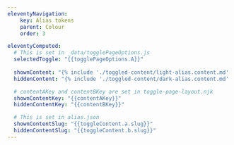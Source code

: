 ```yaml
---
eleventyNavigation:
    key: Alias tokens
    parent: Colour
    order: 3

eleventyComputed:
  # This is set in _data/togglePageOptions.js
  selectedToggle: "{{togglePageOptions.A}}"
  
  shownContent: "{% include './toggled-content/light-alias.content.md' %}"
  hiddenContent: "{% include './toggled-content/dark-alias.content.md' %}"

  # contentAKey and contentBKey are set in toggle-page-layout.njk
  shownContentKey: "{{contentAKey}}"
  hiddenContentKey: "{{contentBKey}}"

  # This is set in alias.json
  shownContentSlug: "{{toggleContent.a.slug}}"
  hiddenContentSlug: "{{toggleContent.b.slug}}"
---
```

